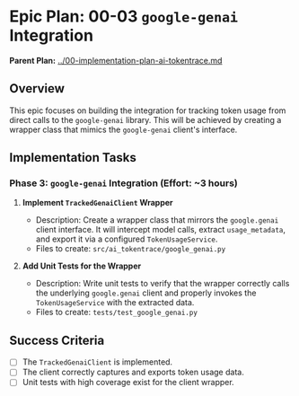 # Epic Plan: 00-03 `google-genai` Integration

**Parent Plan:** [../00-implementation-plan-ai-tokentrace.md](../00-implementation-plan-ai-tokentrace.md)

## Overview
This epic focuses on building the integration for tracking token usage from direct calls to the `google-genai` library. This will be achieved by creating a wrapper class that mimics the `google-genai` client's interface.

## Implementation Tasks

### Phase 3: `google-genai` Integration (Effort: ~3 hours)
1.  **Implement `TrackedGenaiClient` Wrapper**
    -   Description: Create a wrapper class that mirrors the `google.genai` client interface. It will intercept model calls, extract `usage_metadata`, and export it via a configured `TokenUsageService`.
    -   Files to create: `src/ai_tokentrace/google_genai.py`

2.  **Add Unit Tests for the Wrapper**
    -   Description: Write unit tests to verify that the wrapper correctly calls the underlying `google.genai` client and properly invokes the `TokenUsageService` with the extracted data.
    -   Files to create: `tests/test_google_genai.py`

## Success Criteria
- [ ] The `TrackedGenaiClient` is implemented.
- [ ] The client correctly captures and exports token usage data.
- [ ] Unit tests with high coverage exist for the client wrapper.
